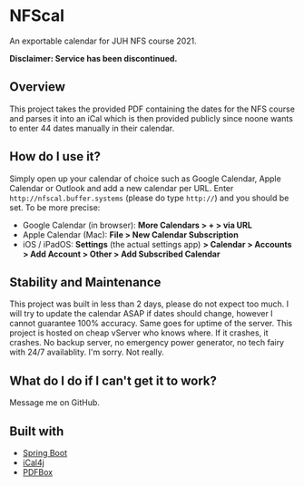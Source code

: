 # NFScal
An exportable calendar for JUH NFS course 2021.

**Disclaimer: Service has been discontinued.**

## Overview
This project takes the provided PDF containing the dates for the NFS course and parses it into an iCal which is then provided publicly since noone wants to enter 44 dates manually in their calendar.

## How do I use it? 
Simply open up your calendar of choice such as Google Calendar, Apple Calendar or Outlook and add a new calendar per URL. Enter `http://nfscal.buffer.systems` (please do type `http://`) and you should be set.
To be more precise: 
+ Google Calendar (in browser): **More Calendars > + > via URL**
+ Apple Calendar (Mac): **File > New Calendar Subscription**
+ iOS / iPadOS: **Settings** (the actual settings app) **> Calendar > Accounts > Add Account > Other > Add Subscribed Calendar**

## Stability and Maintenance
This project was built in less than 2 days, please do not expect too much. I will try to update the calendar ASAP if dates should change, however I cannot guarantee 100% accuracy. 
Same goes for uptime of the server. This project is hosted on cheap vServer who knows where. If it crashes, it crashes. No backup server, no emergency power generator, no tech fairy with 24/7 availablity. I'm sorry. Not really.

## What do I do if I can't get it to work?
Message me on GitHub.

## Built with
+ [Spring Boot](https://spring.io)
+ [iCal4j](https://github.com/ical4j/ical4j)
+ [PDFBox](https://pdfbox.apache.org)
